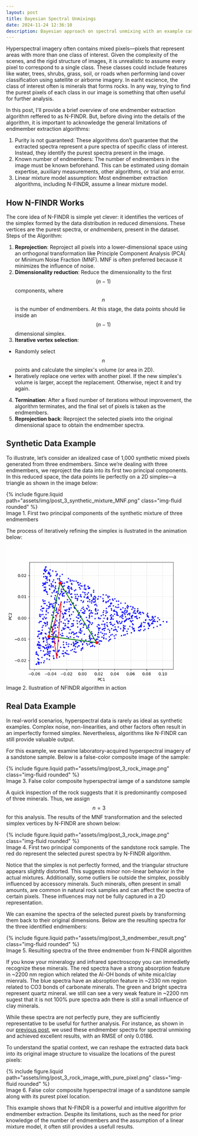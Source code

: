 ```yaml
---
layout: post
title: Bayesian Spectral Unmixings
date: 2024-11-24 12:36:10
description: Bayesian approach on spectral unmixing with an example case using hyperspectral images of sandstone drill core sample.
---
```


Hyperspectral imagery often contains mixed pixels—pixels that represent areas with more than one class of interest. Given the complexity of the scenes, and the rigid structure of images, it is unrealistic to assume every pixel to correspond to a single class. These classes could include features like water, trees, shrubs, grass, soil, or roads when performing land cover classification using satellite or airborne imagery. In earht escience, the class of interest often is minerals that forms rocks. In any way, trying to find the purest pixels of each class in our image is something that often useful for further analysis.

In this post, I'll provide a brief overview of one endmember extraction algorithm reffered to as N-FINDR. But, before diving into the details of the algorithm, it is important to acknowledge the general limitations of endmember extraction algorithms:

1. Purity is not guaranteed: These algorithms don’t guarantee that the extracted spectra represent a pure spectra of specific class of interest. Instead, they identify the purest spectra present in the image.
2. Known number of endmembers: The number of endmembers in the image must be known beforehand. This can be estimated using domain expertise, auxiliary measurements, other algorithms, or trial and error.
3. Linear mixture model assumption: Most endmember extraction algorithms, including N-FINDR, assume a linear mixture model.


## How N-FINDR Works

The core idea of N-FINDR is simple yet clever: it identifies the vertices of the simplex formed by the data distribution in reduced dimensions. These vertices are the purest spectra, or *endmembers*, present in the dataset.
Steps of the Algorithm:

1. **Reprojection**: Reproject all pixels into a lower-dimensional space using an orthogonal transformation like Principle Component Analysis (PCA) or Minimum Noise Fraction (MNF). MNF is often preferred because it minimizes the influence of noise.
2. **Dimensionality reduction**: Reduce the dimensionality to the first $$ (n−1) $$ components, where $$ n $$ is the number of endmembers. At this stage, the data points should lie inside an $$ (n-1) $$ dimensional simplex.
3. **Iterative vertex selection**:
- Randomly select $$ n $$ points and calculate the simplex's volume (or area in 2D).
- Iteratively replace one vertex with another pixel. If the new simplex's volume is larger, accept the replacement. Otherwise, reject it and try again.
4. **Termination**: After a fixed number of iterations without improvement, the algorithm terminates, and the final set of pixels is taken as the endmembers.
5. **Reprojection back**: Reproject the selected pixels into the original dimensional space to obtain the endmember spectra.


## Synthetic Data Example

To illustrate, let’s consider an idealized case of 1,000 synthetic mixed pixels generated from three endmembers. Since we’re dealing with three endmembers, we reproject the data into its first two principal components. In this reduced space, the data points lie perfectly on a 2D simplex—a triangle as shown in the image below:

<div class="row mt-3">
    <div class="col-sm mt-3 mt-md-0">
        {% include figure.liquid path="assets/img/post_3_synthetic_mixture_MNF.png" class="img-fluid rounded" %}
    </div>
</div>
<div class="caption">
    Image 1. First two principal components of the synthetic mixture of three endmembers
</div>

The process of iteratively refining the simplex is ilustrated in the animation below:

<div style="display: flex; justify-content: center;">
  <img src="/assets/img/post_3_nfindr_iterative.gif" alt="NFINDR">
</div>
<div class="caption">
    Image 2. Ilustration of NFINDR algorithm in action
</div>

## Real Data Example

In real-world scenarios, hyperspectral data is rarely as ideal as synthetic examples. Complex noise, non-linearities, and other factors often result in an imperfectly formed simplex. Nevertheless, algorithms like N-FINDR can still provide valuable output.

For this example, we examine laboratory-acquired hyperspectral imagery of a sandstone sample. Below is a false-color composite image of the sample:

<div class="row mt-3">
    <div class="col-sm mt-3 mt-md-0">
        {% include figure.liquid path="assets/img/post_3_rock_image.png" class="img-fluid rounded" %}
    </div>
</div>
<div class="caption">
    Image 3. False color composite hyperspectral iamge of a sandstone sample
</div>

A quick inspection of the rock suggests that it is predominantly composed of three minerals. Thus, we assign $$ n=3 $$ for this analysis. The results of the MNF transformation and the selected simplex vertices by N-FINDR are shown below:

<div class="row mt-3">
    <div class="col-sm mt-3 mt-md-0">
        {% include figure.liquid path="assets/img/post_3_rock_image.png" class="img-fluid rounded" %}
    </div>
</div>
<div class="caption">
    Image 4. First two principal components of the sandstone rock sample. The red do represent the selected purest spectra by N-FINDR algorithm.
</div>

Notice that the simplex is not perfectly formed, and the triangular structure appears slightly distorted. This suggests minor non-linear behavior in the actual mixtures. Additionally, some outliers lie outside the simplex, possibly influenced by accessory minerals. Such minerals, often present in small amounts, are common in natural rock samples and can affect the spectra of certain pixels. These influences may not be fully captured in a 2D representation.

We can examine the spectra of the selected purest pixels by transforming them back to their original dimensions. Below are the resulting spectra for the three identified endmembers:

<div class="row mt-3">
    <div class="col-sm mt-3 mt-md-0">
        {% include figure.liquid path="assets/img/post_3_endmember_result.png" class="img-fluid rounded" %}
    </div>
</div>
<div class="caption">
    Image 5. Resulting spectra of the three endmember from N-FINDR algorithm
</div>

If you know your mineralogy and infrared spectroscopy you can immedietly recognize these minerals. The red spectra have a strong absorption feature in ~2200 nm region which related the Al-OH bonds of white mica/clay mienrals. The blue spectra have an absroption feature in ~2330 nm region related to CO3 bonds of carbonate minerals. The green and bright spectra represent quartz mineral. we still can see a very weak feature in ~2200 nm sugest that it is not 100% pure spectra adn there is still a small influence of clay minerals. 

While these spectra are not perfectly pure, they are sufficiently representative to be useful for further analysis. For instance, as shown in our [previous post](https://nasirlukman.github.io/blog/2024/bayes-unmixing/), we used these endmember spectra for spectral unmixing and achieved excellent results, with an RMSE of only 0.0186.

To understand the spatial context, we can reshape the extracted data back into its original image structure to visualize the locations of the purest pixels:

<div class="row mt-3">
    <div class="col-sm mt-3 mt-md-0">
        {% include figure.liquid path="assets/img/post_3_rock_image_with_pure_pixel.png" class="img-fluid rounded" %}
    </div>
</div>
<div class="caption">
    Image 6. False color composite hyperspectral image of a sandstone sample along with its purest pixel location.
</div>


This example shows that N-FINDR is a powerful and intuitive algorithm for endmember extraction. Despite its limitations, such as the need for prior knowledge of the number of endmembers and the assumption of a linear mixture model, it often still provides a usefull results.